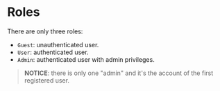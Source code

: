 # Roles

There are only three roles:

- `Guest`: unauthenticated user.
- `User`: authenticated user.
- `Admin`: authenticated user with admin privileges.

> **NOTICE**: there is only one "admin" and it's the account of the first registered user.
